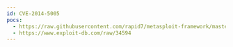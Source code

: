 ```yaml
---
id: CVE-2014-5005
pocs:
  - https://raw.githubusercontent.com/rapid7/metasploit-framework/master/modules/exploits/windows/http/desktopcentral_statusupdate_upload.rb
  - https://www.exploit-db.com/raw/34594
---
```

